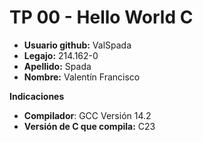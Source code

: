 # TP 00 - Hello World C

- **Usuario github:** ValSpada
- **Legajo:** 214.162-0
- **Apellido:** Spada
- **Nombre:** Valentín Francisco

**Indicaciones**
- **Compilador**: GCC Versión 14.2
- **Versión de C que compila:** C23
